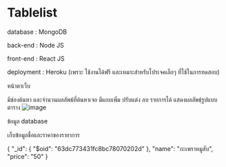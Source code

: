# Tablelist
database : MongoDB

back-end : Node JS

front-end : React JS

deployment : Heroku (เพราะ ใช้งานได้ฟรี และเหมาะสำหรับโปรเจคเล็กๆ ที่ใช้ในการทดสอบ)

หน้าตาเว็บ 

มีช่องค้นหา และจำนวนผลลัพธ์ที่ค้นหาเจอ   มีแถบเพิ่ม ปรับแต่ง ลบ รายการได้ แสดงผลลัพธฺ์รูปแบบตาราง
![image](https://user-images.githubusercontent.com/47472561/216548091-b75696b9-045e-4df0-9d9c-b8a0d2e5f497.png)

ข้อมูล database

เก็บข้อมูลชื่อและราคาของรายาการ

{
  "_id": {
    "$oid": "63dc773431fc8bc78070202d"
  },
  "name": "กะเพราหมูสับ",
  "price": "50"
}
